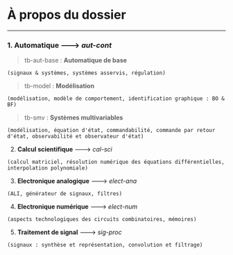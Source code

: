 # À propos du dossier
------
### 1. **Automatique** ---> *aut-cont*
> tb-aut-base : **Automatique de base**
```
(signaux & systèmes, systèmes asservis, régulation)
```
> tb-model : **Modélisation**
```
(modélisation, modèle de comportement, identification graphique : BO & BF) 
```
> tb-smv : **Systèmes multivariables**
```
(modélisation, équation d'état, commandabilité, commande par retour d'état, observabilité et observateur d'état) 
```
2. **Calcul scientifique** ---> *cal-sci*
```
(calcul matriciel, résolution numérique des équations différentielles, interpolation polynomiale)
```
3. **Electronique analogique** ---> *elect-ana*
```
(ALI, générateur de signaux, filtres)
```
4. **Electronique numérique** ---> *elect-num*
```
(aspects technologiques des circuits combinatoires, mémoires)
```
5. **Traitement de signal** ---> *sig-proc*
```
(signaux : synthèse et représentation, convolution et filtrage)
```

